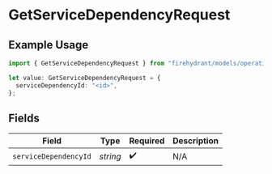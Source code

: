 # GetServiceDependencyRequest

## Example Usage

```typescript
import { GetServiceDependencyRequest } from "firehydrant/models/operations";

let value: GetServiceDependencyRequest = {
  serviceDependencyId: "<id>",
};
```

## Fields

| Field                 | Type                  | Required              | Description           |
| --------------------- | --------------------- | --------------------- | --------------------- |
| `serviceDependencyId` | *string*              | :heavy_check_mark:    | N/A                   |